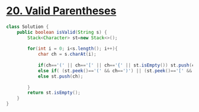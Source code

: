 # [20. Valid Parentheses](https://leetcode.com/problems/valid-parentheses/)

```java
class Solution {
    public boolean isValid(String s) {
        Stack<Character> st=new Stack<>();
        
        for(int i = 0; i<s.length(); i++){
            char ch = s.charAt(i);
            
            if(ch=='(' || ch=='[' || ch=='{' || st.isEmpty()) st.push(ch);
            else if( (st.peek()=='(' && ch==')') || (st.peek()=='[' && ch==']') || (st.peek()=='{' && ch=='}') ) st.pop(); 
            else st.push(ch);
            
        }
        return st.isEmpty();
    }
}
```